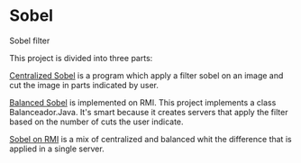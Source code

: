 # Sobel
Sobel filter

This project is divided into three parts:

<a href ="/src/main/java/sobel/centralizado/">Centralized Sobel</a> is a program which apply a filter sobel on an image and cut the image in parts indicated by user.

<a href="/src/main/java/sobelBalanceado/">Balanced Sobel</a> is implemented on RMI. This project implements a class Balanceador.Java. It's smart because it creates servers that apply the filter based on the number of cuts the user indicate.

<a href="/src/main/java/sobelRMI/">Sobel on RMI</a> is a mix of centralized and balanced whit the difference that is applied in a single server.
